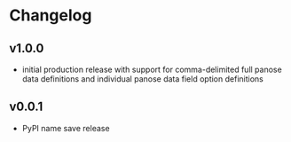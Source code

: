# Changelog

## v1.0.0

- initial production release with support for comma-delimited full panose data definitions and individual panose data field option definitions

## v0.0.1

- PyPI name save release
